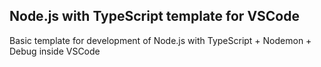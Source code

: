 ## Node.js with TypeScript template for VSCode
Basic template for development of Node.js with TypeScript + Nodemon + Debug inside VSCode